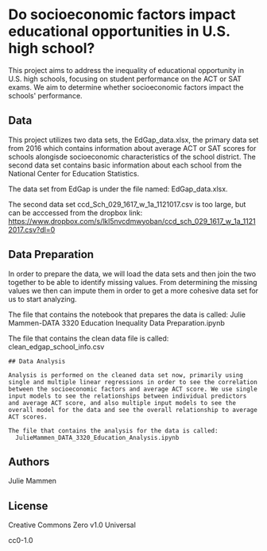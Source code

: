 # Do socioeconomic factors impact educational opportunities in U.S. high school?

This project aims to address the inequality of educational opportunity in U.S. high schools, focusing on student performance on the ACT or SAT exams. We aim to determine whether socioeconomic factors impact the schools' performance.

## Data

This project utilizes two data sets, the EdGap_data.xlsx, the primary data set from 2016 which contains information about average ACT or SAT scores for schools alongisde socioeconomic characteristics of the school district. The second data set contains basic information about each school from the National Center for Education Statistics.

The data set from EdGap is under the file named: 
  EdGap_data.xlsx.

The second data set ccd_Sch_029_1617_w_1a_1121017.csv is too large, but can be acccessed from the dropbox link: 
  https://www.dropbox.com/s/lkl5nvcdmwyoban/ccd_sch_029_1617_w_1a_11212017.csv?dl=0
  
  ## Data Preparation
  
  In order to prepare the data, we will load the data sets and then join the two together to be able to identify missing values. From determining the missing values we then can impute them in order to get a more cohesive data set for us to start analyzing. 
  
  The file that contains the notebook that prepares the data is called: 
    Julie Mammen-DATA 3320 Education Inequality Data Preparation.ipynb
    
  The file that contains the clean data file is called: 
    clean_edgap_school_info.csv
    
    ## Data Analysis
    
    Analysis is performed on the cleaned data set now, primarily using single and multiple linear regressions in order to see the correlation between the socioeconomic factors and average ACT score. We use single input models to see the relationships between individual predictors and average ACT score, and also multiple input models to see the overall model for the data and see the overall relationship to average ACT scores. 
    
    The file that contains the analysis for the data is called: 
      JulieMammen_DATA_3320_Education_Analysis.ipynb

## Authors
 Julie Mammen

## License
 Creative Commons Zero v1.0 Universal
 
 cc0-1.0
